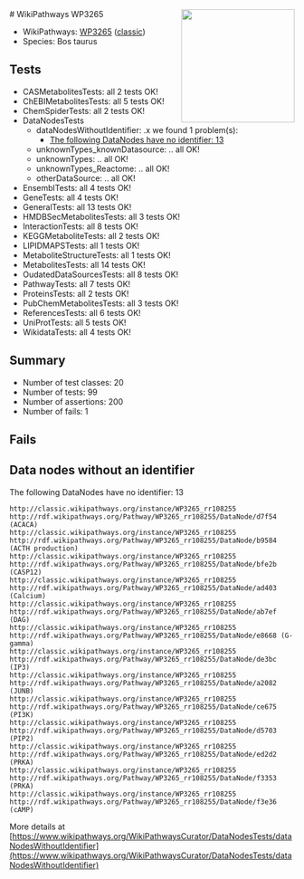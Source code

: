 <img style="float: right; width: 200px" src="https://upload.wikimedia.org/wikipedia/commons/thumb/8/83/Wplogo_with_text_500.png/640px-Wplogo_with_text_500.png" />
# WikiPathways WP3265

* WikiPathways: [WP3265](https://wikipathways.org/pathways/WP3265) ([classic](https://classic.wikipathways.org/instance/WP3265))
* Species: Bos taurus
## Tests
* CASMetabolitesTests: all 2 tests OK!
* ChEBIMetabolitesTests: all 5 tests OK!
* ChemSpiderTests: all 2 tests OK!
* DataNodesTests
    * dataNodesWithoutIdentifier: .x we found 1 problem(s):
        * [The following DataNodes have no identifier: 13](#8792c493)
    * unknownTypes_knownDatasource: .. all OK!
    * unknownTypes: .. all OK!
    * unknownTypes_Reactome: .. all OK!
    * otherDataSource: .. all OK!
* EnsemblTests: all 4 tests OK!
* GeneTests: all 4 tests OK!
* GeneralTests: all 13 tests OK!
* HMDBSecMetabolitesTests: all 3 tests OK!
* InteractionTests: all 8 tests OK!
* KEGGMetaboliteTests: all 2 tests OK!
* LIPIDMAPSTests: all 1 tests OK!
* MetaboliteStructureTests: all 1 tests OK!
* MetabolitesTests: all 14 tests OK!
* OudatedDataSourcesTests: all 8 tests OK!
* PathwayTests: all 7 tests OK!
* ProteinsTests: all 2 tests OK!
* PubChemMetabolitesTests: all 3 tests OK!
* ReferencesTests: all 6 tests OK!
* UniProtTests: all 5 tests OK!
* WikidataTests: all 4 tests OK!


## Summary

* Number of test classes: 20
* Number of tests: 99
* Number of assertions: 200
* Number of fails: 1

## Fails

<a name="8792c493" />

## Data nodes without an identifier

The following DataNodes have no identifier: 13
```
http://classic.wikipathways.org/instance/WP3265_rr108255 http://rdf.wikipathways.org/Pathway/WP3265_rr108255/DataNode/d7f54 (ACACA)
http://classic.wikipathways.org/instance/WP3265_rr108255 http://rdf.wikipathways.org/Pathway/WP3265_rr108255/DataNode/b9584 (ACTH production)
http://classic.wikipathways.org/instance/WP3265_rr108255 http://rdf.wikipathways.org/Pathway/WP3265_rr108255/DataNode/bfe2b (CASP12)
http://classic.wikipathways.org/instance/WP3265_rr108255 http://rdf.wikipathways.org/Pathway/WP3265_rr108255/DataNode/ad403 (Calcium)
http://classic.wikipathways.org/instance/WP3265_rr108255 http://rdf.wikipathways.org/Pathway/WP3265_rr108255/DataNode/ab7ef (DAG)
http://classic.wikipathways.org/instance/WP3265_rr108255 http://rdf.wikipathways.org/Pathway/WP3265_rr108255/DataNode/e8668 (G-gamma)
http://classic.wikipathways.org/instance/WP3265_rr108255 http://rdf.wikipathways.org/Pathway/WP3265_rr108255/DataNode/de3bc (IP3)
http://classic.wikipathways.org/instance/WP3265_rr108255 http://rdf.wikipathways.org/Pathway/WP3265_rr108255/DataNode/a2082 (JUNB)
http://classic.wikipathways.org/instance/WP3265_rr108255 http://rdf.wikipathways.org/Pathway/WP3265_rr108255/DataNode/ce675 (PI3K)
http://classic.wikipathways.org/instance/WP3265_rr108255 http://rdf.wikipathways.org/Pathway/WP3265_rr108255/DataNode/d5703 (PIP2)
http://classic.wikipathways.org/instance/WP3265_rr108255 http://rdf.wikipathways.org/Pathway/WP3265_rr108255/DataNode/ed2d2 (PRKA)
http://classic.wikipathways.org/instance/WP3265_rr108255 http://rdf.wikipathways.org/Pathway/WP3265_rr108255/DataNode/f3353 (PRKA)
http://classic.wikipathways.org/instance/WP3265_rr108255 http://rdf.wikipathways.org/Pathway/WP3265_rr108255/DataNode/f3e36 (cAMP)
```

More details at [https://www.wikipathways.org/WikiPathwaysCurator/DataNodesTests/dataNodesWithoutIdentifier](https://www.wikipathways.org/WikiPathwaysCurator/DataNodesTests/dataNodesWithoutIdentifier)

